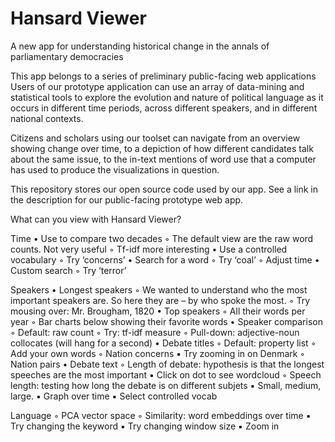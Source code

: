# Hansard Viewer
A new app for understanding historical change in the annals of parliamentary democracies

This app belongs to a series of preliminary public-facing web applications Users of our prototype application can use an array of data-mining and statistical tools to explore the evolution and nature of political language as it occurs in different time periods, across different speakers, and in different national contexts. 

Citizens and scholars using our toolset can navigate from an overview showing change over time, to a depiction of how different candidates talk about the same issue, to the in-text mentions of word use that a computer has used to produce the visualizations in question. 

This repository stores our open source code used by our app. See a link in the description for our public-facing prototype web app. 

What can you view with Hansard Viewer?

Time
    • Use to compare two decades
        ◦ The default view are the raw word counts. Not very useful
        ◦ Tf-idf more interesting
    • Use a controlled vocabulary
        ◦ Try ‘concerns’
    • Search for a word
        ◦ Try ‘coal’
        ◦ Adjust time
    • Custom search
        ◦ Try ‘terror’

Speakers
    • Longest speakers
        ◦ We wanted to understand who the most important speakers are. So here they are – by who spoke the most. 
        ◦ Try mousing over: Mr. Brougham, 1820 
    • Top speakers
        ◦ All their words per year
        ◦ Bar charts below showing their favorite words
    • Speaker comparison
        ◦ Default: raw count
        ◦ Try: tf-idf measure
        ◦ Pull-down: adjective-noun collocates (will hang for a second)
    • Debate titles
        ◦ Default: property list
        ◦ Add your own words
        ◦ Nation concerns
            ▪ Try zooming in on Denmark
        ◦ Nation pairs
    • Debate text
        ◦ Length of debate: hypothesis is that the longest speeches are the most important
            ▪ Click on dot to see wordcloud
        ◦ Speech length: testing how long the debate is on different subjets
            ▪ Small, medium, large. 
            ▪ Graph over time
            ▪ Select controlled vocab

Language
        ◦ PCA vector space
        ◦ Similarity: word embeddings over time
            ▪ Try changing the keyword
            ▪ Try changing window size
            ▪ Zoom in
